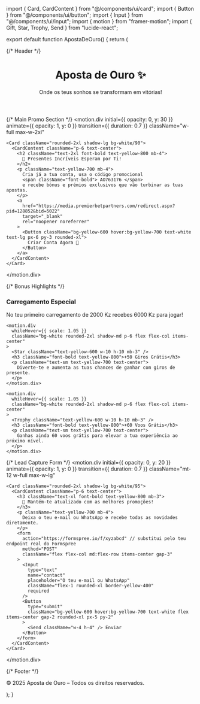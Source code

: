 import { Card, CardContent } from "@/components/ui/card"; import { Button } from "@/components/ui/button"; import { Input } from "@/components/ui/input"; import { motion } from "framer-motion"; import { Gift, Star, Trophy, Send } from "lucide-react";

export default function ApostaDeOuro() { return ( <div className="min-h-screen bg-gradient-to-br from-yellow-100 to-yellow-300 flex flex-col items-center p-6"> {/* Header */} <header className="text-center mb-8"> <h1 className="text-4xl font-extrabold text-yellow-800 drop-shadow-md"> Aposta de Ouro ✨ </h1> <p className="text-lg text-yellow-700 mt-2"> Onde os teus sonhos se transformam em vitórias! </p> </header>

{/* Main Promo Section */}
  <motion.div
    initial={{ opacity: 0, y: 30 }}
    animate={{ opacity: 1, y: 0 }}
    transition={{ duration: 0.7 }}
    className="w-full max-w-2xl"
  >
    <Card className="rounded-2xl shadow-lg bg-white/90">
      <CardContent className="p-6 text-center">
        <h2 className="text-2xl font-bold text-yellow-800 mb-4">
          🎁 Presentes Incríveis Esperam por Ti!
        </h2>
        <p className="text-yellow-700 mb-4">
          Cria já a tua conta, usa o código promocional
          <span className="font-bold"> AO763176 </span>
          e recebe bónus e prémios exclusivos que vão turbinar as tuas apostas.
        </p>
        <a
          href="https://media.premierbetpartners.com/redirect.aspx?pid=128852&bid=5022"
          target="_blank"
          rel="noopener noreferrer"
        >
          <Button className="bg-yellow-600 hover:bg-yellow-700 text-white text-lg px-6 py-3 rounded-xl">
            Criar Conta Agora 🚀
          </Button>
        </a>
      </CardContent>
    </Card>
  </motion.div>

  {/* Bonus Highlights */}
  <div className="grid grid-cols-1 md:grid-cols-3 gap-6 mt-10 max-w-4xl w-full">
    <motion.div
      whileHover={{ scale: 1.05 }}
      className="bg-white rounded-2xl shadow-md p-6 flex flex-col items-center"
    >
      <Gift className="text-yellow-600 w-10 h-10 mb-3" />
      <h3 className="font-bold text-yellow-800">Carregamento Especial</h3>
      <p className="text-sm text-yellow-700 text-center">
        No teu primeiro carregamento de 2000 Kz recebes 6000 Kz para jogar!
      </p>
    </motion.div>

    <motion.div
      whileHover={{ scale: 1.05 }}
      className="bg-white rounded-2xl shadow-md p-6 flex flex-col items-center"
    >
      <Star className="text-yellow-600 w-10 h-10 mb-3" />
      <h3 className="font-bold text-yellow-800">+50 Giros Grátis</h3>
      <p className="text-sm text-yellow-700 text-center">
        Diverte-te e aumenta as tuas chances de ganhar com giros de presente.
      </p>
    </motion.div>

    <motion.div
      whileHover={{ scale: 1.05 }}
      className="bg-white rounded-2xl shadow-md p-6 flex flex-col items-center"
    >
      <Trophy className="text-yellow-600 w-10 h-10 mb-3" />
      <h3 className="font-bold text-yellow-800">+60 Voos Grátis</h3>
      <p className="text-sm text-yellow-700 text-center">
        Ganhas ainda 60 voos grátis para elevar a tua experiência ao próximo nível.
      </p>
    </motion.div>
  </div>

  {/* Lead Capture Form */}
  <motion.div
    initial={{ opacity: 0, y: 20 }}
    animate={{ opacity: 1, y: 0 }}
    transition={{ duration: 0.7 }}
    className="mt-12 w-full max-w-lg"
  >
    <Card className="rounded-2xl shadow-lg bg-white/95">
      <CardContent className="p-6 text-center">
        <h3 className="text-xl font-bold text-yellow-800 mb-3">
          🔔 Mantém-te atualizado com as melhores promoções!
        </h3>
        <p className="text-yellow-700 mb-4">
          Deixa o teu e-mail ou WhatsApp e recebe todas as novidades diretamente.
        </p>
        <form
          action="https://formspree.io/f/xyzabcd" // substitui pelo teu endpoint real do Formspree
          method="POST"
          className="flex flex-col md:flex-row items-center gap-3"
        >
          <Input
            type="text"
            name="contact"
            placeholder="O teu e-mail ou WhatsApp"
            className="flex-1 rounded-xl border-yellow-400"
            required
          />
          <Button
            type="submit"
            className="bg-yellow-600 hover:bg-yellow-700 text-white flex items-center gap-2 rounded-xl px-5 py-2"
          >
            <Send className="w-4 h-4" /> Enviar
          </Button>
        </form>
      </CardContent>
    </Card>
  </motion.div>

  {/* Footer */}
  <footer className="mt-12 text-center text-yellow-800 text-sm">
    © 2025 Aposta de Ouro – Todos os direitos reservados.
  </footer>
</div>

); }

